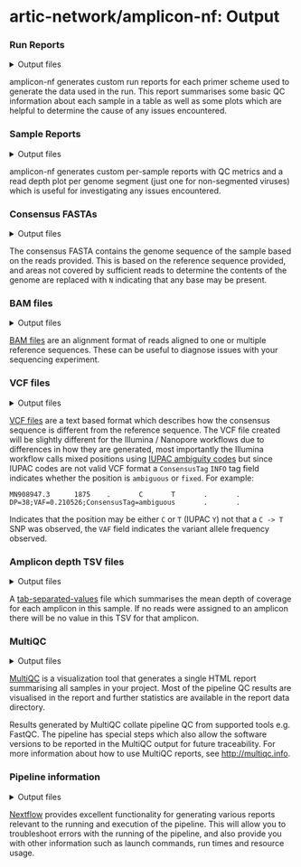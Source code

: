 # artic-network/amplicon-nf: Output

<!-- ## Introduction

This document describes the output produced by the pipeline. Most of the plots are taken from the MultiQC report, which summarises results at the end of the pipeline.

The directories listed below will be created in the results directory after the pipeline has finished. All paths are relative to the top-level results directory. -->

<!-- TODO nf-core: Write this documentation describing your workflow's output -->

<!-- ## Pipeline overview

The pipeline is built using [Nextflow](https://www.nextflow.io/) and processes data using the following steps:

- 

- [MultiQC](#multiqc) - Aggregate report describing results and QC from the whole pipeline
- [Pipeline information](#pipeline-information) - Report metrics generated during the workflow execution -->

### Run Reports

<details markdown="1">
<summary>Output files</summary>

- `<SCHEME_NAME>_amplicon-nf_run-report.html`: a standalone run report that can be viewed in your web browser, one report is generated per primer scheme used in the pipeline.

</details>

amplicon-nf generates custom run reports for each primer scheme used to generate the data used in the run. This report summarises some basic QC information about each sample in a table as well as some plots which are helpful to determine the cause of any issues encountered.

### Sample Reports

<details markdown="1">
<summary>Output files</summary>

- `<SAMPLE>/`
  - `<SAMPLE>_amplicon-nf_sample-report.html`: a standalone sample report that can be viewed in your web browser, one report is generated for each sample provided in the samplesheet.

</details>

amplicon-nf generates custom per-sample reports with QC metrics and a read depth plot per genome segment (just one for non-segmented viruses) which is useful for investigating any issues encountered.

### Consensus FASTAs

<details markdown="1">
<summary>Output files</summary>

- `<SAMPLE>/`
  - `<SAMPLE>.consensus.fasta`: the produced consensus FASTA for each sample provided in the samplesheet.

</details>

The consensus FASTA contains the genome sequence of the sample based on the reads provided. This is based on the reference sequence provided, and areas not covered by sufficient reads to determine the contents of the genome are replaced with `N` indicating that any base may be present.

### BAM files

<details markdown="1">
<summary>Output files</summary>

- `<SAMPLE>/`
  - `<SAMPLE>.primertrimmed.sorted.bam`: The depth normalised, primertrimmed BAM file which was used to call variants against the reference.
  - `<SAMPLE>.sorted.bam`: Reads aligned to the reference with minimal filtering, normalisation, or primertrimming.

</details>

[BAM files](https://en.wikipedia.org/wiki/BAM_(file_format)) are an alignment format of reads aligned to one or multiple reference sequences. These can be useful to diagnose issues with your sequencing experiment.

### VCF files

<details markdown="1">
<summary>Output files</summary>

- `<SAMPLE>/`
  - `<SAMPLE>.vcf.gz`: The variant calls used to generate the consensus sequence in the FASTA.

</details>

[VCF files](https://en.wikipedia.org/wiki/Variant_Call_Format) are a text based format which describes how the consensus sequence is different from the reference sequence. The VCF file created will be slightly different for the Illumina / Nanopore workflows due to differences in how they are generated, most importantly the Illumina workflow calls mixed positions using [IUPAC ambiguity codes](https://en.wikipedia.org/wiki/Nucleic_acid_notation#IUPAC_notation) but since IUPAC codes are not valid VCF format a `ConsensusTag` `INFO` tag field indicates whether the position is `ambiguous` or `fixed`. For example:
```
MN908947.3      1875    .       C       T       .       .       DP=38;VAF=0.210526;ConsensusTag=ambiguous       .       .
```
Indicates that the position may be either `C` or `T` (IUPAC `Y`) not that a `C -> T` SNP was observed, the `VAF` field indicates the variant allele frequency observed.

### Amplicon depth TSV files

<details markdown="1">
<summary>Output files</summary>

- `<SAMPLE>/`
  - `<SAMPLE>.amplicon_depths.tsv`: The observed depths of each amplicon calculated by `align_trim`.

</details>

A [tab-separated-values](https://en.wikipedia.org/wiki/Tab-separated_values) file which summarises the mean depth of coverage for each amplicon in this sample. If no reads were assigned to an amplicon there will be no value in this TSV for that amplicon.

### MultiQC

<details markdown="1">
<summary>Output files</summary>

- `multiqc/`
  - `multiqc_report.html`: a standalone HTML file that can be viewed in your web browser.
  - `multiqc_data/`: directory containing parsed statistics from the different tools used in the pipeline.

</details>

[MultiQC](http://multiqc.info) is a visualization tool that generates a single HTML report summarising all samples in your project. Most of the pipeline QC results are visualised in the report and further statistics are available in the report data directory.

Results generated by MultiQC collate pipeline QC from supported tools e.g. FastQC. The pipeline has special steps which also allow the software versions to be reported in the MultiQC output for future traceability. For more information about how to use MultiQC reports, see <http://multiqc.info>.

### Pipeline information

<details markdown="1">
<summary>Output files</summary>

- `pipeline_info/`
  - Reports generated by Nextflow: `execution_report.html`, `execution_timeline.html`, `execution_trace.txt` and `pipeline_dag.dot`/`pipeline_dag.svg`.
  - Reports generated by the pipeline: `pipeline_report.html`, `pipeline_report.txt` and `software_versions.yml`. The `pipeline_report*` files will only be present if the `--email` / `--email_on_fail` parameter's are used when running the pipeline.
  - Reformatted samplesheet files used as input to the pipeline: `samplesheet.valid.csv`.
  - Parameters used by the pipeline run: `params.json`.

</details>

[Nextflow](https://www.nextflow.io/docs/latest/tracing.html) provides excellent functionality for generating various reports relevant to the running and execution of the pipeline. This will allow you to troubleshoot errors with the running of the pipeline, and also provide you with other information such as launch commands, run times and resource usage.
